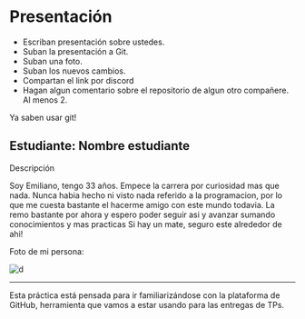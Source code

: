 # Presentación

- Escriban presentación sobre ustedes.
- Suban la presentación a Git.
- Suban una foto.
- Suban los nuevos cambios.
- Compartan el link por discord
- Hagan algun comentario sobre el repositorio de algun otro compañere. Al menos 2.

Ya saben usar git!


## Estudiante: Nombre estudiante

Descripción

Soy Emiliano, tengo 33 años. Empece la carrera por curiosidad mas que nada. Nunca habia hecho ni visto nada referido a la programacion, por lo que me cuesta bastante el hacerme amigo con este mundo todavia.
La remo bastante por ahora y espero poder seguir asi y avanzar sumando conocimientos y mas practicas
Si hay un mate, seguro este alrededor de ahi!

Foto de mi persona:

![d](https://i.postimg.cc/d39GpYMS/remo.jpg)



------

Esta práctica está pensada para ir familiarizándose con la plataforma de GitHub, herramienta que vamos a estar usando para las entregas de TPs.

